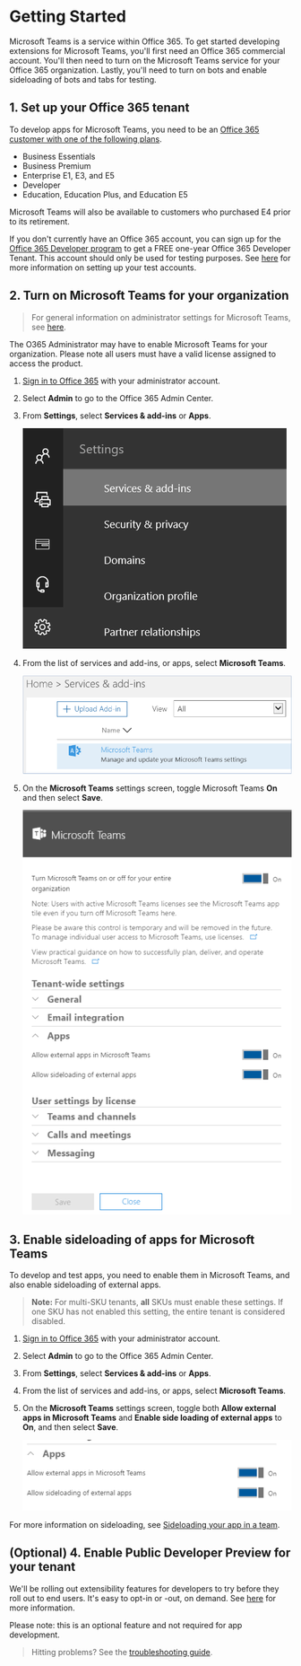 # Getting Started

Microsoft Teams is a service within Office 365. To get started developing extensions for Microsoft Teams, you'll first need an Office 365 commercial account. You'll then need to turn on the Microsoft Teams service for your Office 365 organization. Lastly, you'll need to turn on bots and enable sideloading of bots and tabs for testing.

## 1. Set up your Office 365 tenant

To develop apps for Microsoft Teams, you need to be an [Office 365 customer with one of the following plans](https://products.office.com/en-us/business/compare-more-office-365-for-business-plans). 

* Business Essentials
* Business Premium
* Enterprise E1, E3, and E5
* Developer
* Education, Education Plus, and Education E5

Microsoft Teams will also be available to customers who purchased E4 prior to its retirement.

If you don't currently have an Office 365 account, you can sign up for the [Office 365 Developer program](https://dev.office.com/devprogram) to get a FREE one-year Office 365 Developer Tenant.  This account should only be used for testing purposes.  See [here](https://support.office.com/en-us/article/Add-users-individually-or-in-bulk-to-Office-365-Admin-Help-1970f7d6-03b5-442f-b385-5880b9c256ec?ui=en-US&rs=en-US&ad=US) for more information on setting up your test accounts.

## 2. Turn on Microsoft Teams for your organization

>For general information on administrator settings for Microsoft Teams, see [here](https://support.office.com/article/Administrator-settings-for-Microsoft-Teams-3966a3f5-7e0f-4ea9-a402-41888f455ba2).

The O365 Administrator may have to enable Microsoft Teams for your organization.  Please note all users must have a valid license assigned to access the product.  

1. [Sign in to Office 365](https://portal.office.com) with your administrator account.
2. Select **Admin** to go to the Office 365 Admin Center.
3. From **Settings**, select **Services & add-ins** or **Apps**.

	!["Screenshot of the settings tab, with Services and add-ins selected"](images/setup_services.png)

4. From the list of services and add-ins, or apps, select **Microsoft Teams**.
 
	!["Screenshot of the services listed under settings, with the Teams service selected"](images/setup_select_teams.png)

5. On the **Microsoft Teams** settings screen, toggle Microsoft Teams **On** and then select **Save**.
 
	!["Screenshot of the services listed under settings, with the Teams service selected"](images/setup/enableteamsandapps.PNG)


## 3. Enable sideloading of apps for Microsoft Teams

To develop and test apps, you need to enable them in Microsoft Teams, and also enable sideloading of external apps.

>**Note:** For multi-SKU tenants, **all** SKUs must enable these settings.  If one SKU has not enabled this setting, the entire tenant is considered disabled. 

1. [Sign in to Office 365](https://portal.office.com) with your administrator account.
2. Select **Admin** to go to the Office 365 Admin Center.
3. From **Settings**, select  **Services & add-ins** or **Apps**.
4. From the list of services and add-ins, or apps, select **Microsoft Teams**.
5. On the **Microsoft Teams** settings screen, toggle both **Allow external apps in Microsoft Teams** and **Enable side loading of external apps** to **On**, and then select **Save**.

	!["Screenshot of the Bots section, with the 'Enable side loading of external Bots' option toggled on.](images/setup/enablesideloading.PNG)

For more information on sideloading, see [Sideloading your app in a team](sideload.md).

## (Optional) 4. Enable Public Developer Preview for your tenant

We'll be rolling out extensibility features for developers to try before they roll out to end users.  It's easy to opt-in or -out, on demand.  See [here](publicpreview.md) for more information.

Please note: this is an optional feature and not required for app development.

> Hitting problems?  See the [troubleshooting guide](troubleshooting.md).